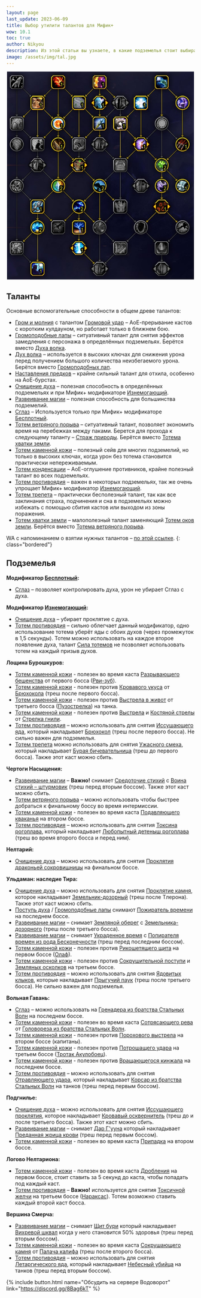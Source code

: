 ```yaml
---
layout: page
last_update: 2023-06-09
title: Выбор утилити талантов для Мифик+
wow: 10.1
toc: true
author: Nikyou
description: Из этой статьи вы узнаете, в какие подземелья стоит выбирать различные вспомогательные способности из классового древа талантов.
image: /assets/img/tal.jpg
---
```


<p align="center">
<img src="/assets/img/tal.jpg" width=500x>
</p>

## Таланты

Основные вспомогательные способности в общем древе талантов:

* [Гром и молния](https://www.wowhead.com/ru/spell=51490) с талантом [Громовой удар](https://www.wowhead.com/ru/spell=378779) – АоЕ-прерывание кастов с коротким кулдауном, но работает только в ближнем бою.
* [Громоподобные лапы](https://www.wowhead.com/ru/spell=378075) – ситуативный талант для снятия эффектов замедления с персонажа в определённых подземельях. Берётся вместо [Духа волка](https://www.wowhead.com/ru/spell=260878).
* [Дух волка](https://www.wowhead.com/ru/spell=260878) – используется в высоких ключах для снижения урона перед получением большого количества неизбегаемого урона. Берётся вместо [Громоподобных лап](https://www.wowhead.com/ru/spell=378075).
* [Наставления предков](https://www.wowhead.com/ru/spell=108281) – крайне сильный талант для отхила, особенно на АоЕ-бурстах.
* [Очищение духа](https://www.wowhead.com/ru/spell=51886) – полезная способность в определённых подземельях и при Мифик+ модификаторе [Изнемогающий](https://www.wowhead.com/ru/affix=135).
* [Развеивание магии](https://www.wowhead.com/ru/spell=370/) – полезная способность для большинства подземелий.
* [Сглаз](https://www.wowhead.com/ru/spell=51514) – Используется только при Мифик+ модификаторе [Бесплотный](https://www.wowhead.com/ru/affix=136).
* [Тотем ветряного порыва](https://www.wowhead.com/ru/spell=192077) – ситуативный талант, позволяет экономить время на перебежках между паками. Берется для прохода к следующему таланту – [Страж природы](https://www.wowhead.com/ru/spell=30884/). Берётся вместо [Тотема хватки земли](https://www.wowhead.com/ru/spell=51485).
* [Тотем каменной кожи](https://ru.wowhead.com/spell=383017) – полезный сейв для многих подземелий, но только в высоких ключах, когда урон без тотема становится практически непереживаемым.
* [Тотем конденсации](https://www.wowhead.com/ru/spell=192058) – АоЕ-оглушение противников, крайне полезный талант во всех подземельях.
* [Тотем противоядия](https://www.wowhead.com/ru/spell=383013) – важен в некоторых подземельях, так же очень упрощает Мифик+ модификатор [Изнемогающий](https://www.wowhead.com/ru/affix=135).
* [Тотем трепета](https://www.wowhead.com/ru/spell=8143) – практически бесполезный талант, так как все заклинания страха, подчинения и сна в подземельях можно избежать с помощью сбития кастов или выходом из зоны поражения.
* [Тотем хватки земли](https://www.wowhead.com/ru/spell=51485) – малополезный талант заменяющий [Тотем оков земли](https://www.wowhead.com/ru/spell=2484). Берётся вместо [Тотема ветряного порыва](https://www.wowhead.com/ru/spell=192077).

WA с напоминанием о взятии нужных талантов – [по этой ссылке](https://wago.io/_qSTC-Aew).
{: class="bordered"}

## Подземелья

**Модификатор [Бесплотный](https://www.wowhead.com/ru/affix=136):**
* [Сглаз](https://www.wowhead.com/ru/spell=51514) – позволяет контролировать духа, урон не убирает Сглаз с духа.

**Модификатор [Изнемогающий](https://www.wowhead.com/ru/affix=135):**
* [Очищение духа](https://www.wowhead.com/ru/spell=51886) – убирает проклятие с духа.
* [Тотем противоядия](https://www.wowhead.com/ru/spell=383013) – сильно облегчает данный модификатор, одно использование тотема уберёт яды с обоих духов (через промежуток в 1,5 секунды). Тотем можно использовать на каждое второе появление духа, талант [Сила тотемов](https://www.wowhead.com/ru/spell=381867) не позволяет использовать тотем на каждый призыв духов.

**Лощина Бурошкуров:**
* [Тотем каменной кожи](https://ru.wowhead.com/spell=383017) - полезен во время каста [Разрывающего бешенства](https://www.wowhead.com/ru/spell=378020) от первого босса ([Рви-зуб](https://www.wowhead.com/ru/npc=186124)).
* [Тотем каменной кожи](https://ru.wowhead.com/spell=383017) - полезен против [Кровавого укуса](https://www.wowhead.com/ru/spell=367481) от [Брюхокола](https://www.wowhead.com/ru/npc=184303) (треш после первого босса).
* [Тотем каменной кожи](https://ru.wowhead.com/spell=383017) - полезен против [Выстрела в живот](https://www.wowhead.com/ru/spell=384353) от третьего босса ([Пузострелка](https://www.wowhead.com/ru/npc=186116)) на танка.
* [Тотем каменной кожи](https://ru.wowhead.com/spell=383017) - полезен против [Выстрела](https://www.wowhead.com/ru/spell=382620) и [Костяной стрелы](https://www.wowhead.com/ru/spell=367521) от [Стрелка гнили](https://www.wowhead.com/ru/npc=186208).
* [Тотем противоядия](https://www.wowhead.com/ru/spell=383013) –  можно использовать для снятия [Иссушающего яда](https://www.wowhead.com/ru/spell=385039), который накладывает [Брюхокол](https://www.wowhead.com/ru/npc=184303) (треш после первого босса). Не сильно важен для подземелья.
* [Тотем трепета](https://www.wowhead.com/ru/spell=8143) можно использовать для снятия [Ужасного смеха](https://www.wowhead.com/ru/spell=367500), который накладывает [Бурая бичевательница](https://www.wowhead.com/ru/npc=195135) (треш до первого босса). Также этот каст можно сбить.

**Чертоги Насыщения:**
* [Развеивание магии](https://www.wowhead.com/ru/spell=51886) – **Важно!**  снимает [Средоточие стихий](https://www.wowhead.com/ru/spell=395694) с [Воина стихий – штурмовик](https://www.wowhead.com/ru/npc=199037) (треш перед вторым боссом). Также этот каст можно сбить.
* [Тотем ветряного порыва](https://www.wowhead.com/ru/spell=192077) – можно использовать чтобы быстрее добраться к финальному боссу во время интермиссии.
* [Тотем каменной кожи](https://ru.wowhead.com/spell=383017) - полезен во время каста [Подавляющего кваканья](https://www.wowhead.com/ru/spell=385187) на втором боссе.
* [Тотем противоядия](https://www.wowhead.com/ru/spell=383013) –  можно использовать для снятия [Токсина рогоплава](https://www.wowhead.com/ru/spell=374389), который накладывает [Любопытный детеныш рогоплава](https://www.wowhead.com/ru/npc=195399) (треш во время второго босса и перед ним).

**Нелтарий:**
* [Очищение духа](https://www.wowhead.com/ru/spell=51886) –  можно использовать для снятия [Проклятия драконьей сокровищницы](https://www.wowhead.com/ru/spell=391762) на финальном боссе.

**Ульдаман: наследие Тира:**
* [Очищение духа](https://www.wowhead.com/ru/spell=51886) –  можно использовать для снятия [Проклятие камня](https://www.wowhead.com/ru/spell=369365), которое накладывает [Земельник-дозорный](https://www.wowhead.com/ru/npc=184132) (треш после Тлерона). Также этот каст можно сбить.
* [Поступь духа](https://www.wowhead.com/ru/spell=58875) / [Громоподобные лапы](https://www.wowhead.com/ru/spell=378075) снимают [Пожиратель времени](https://www.wowhead.com/ru/spell=377405) на последнем боссе.
* [Развеивание магии](https://www.wowhead.com/ru/spell=51886) –  снимает [Земляной оберег](https://www.wowhead.com/ru/spell=369400) с [Земельника-дозорного](https://www.wowhead.com/ru/npc=184132) (треш после третьего босса).
* [Развеивание магии](https://www.wowhead.com/ru/spell=51886) –  снимает [Украденное время](https://www.wowhead.com/ru/spell=377510) с [Попирателя времен из рода Бесконечности](https://www.wowhead.com/ru/npc=184331) (треш перед последним боссом).
* [Тотем каменной кожи](https://ru.wowhead.com/spell=383017) - полезен против [Рикошетящего щита](https://www.wowhead.com/ru/spell=369677) на первом боссе ([Олаф](https://www.wowhead.com/ru/npc=184580)).
* [Тотем каменной кожи](https://ru.wowhead.com/spell=383017) - полезен против [Сокрушительной поступи](https://www.wowhead.com/ru/spell=372701) и [Земляных осколков](https://www.wowhead.com/ru/spell=372718) на третьем боссе.
* [Тотем противоядия](https://www.wowhead.com/ru/spell=383013) –  можно использовать для снятия [Ядовитых клыков](https://www.wowhead.com/ru/spell=369417), которые накладывает [Прыгучий паук](https://www.wowhead.com/ru/npc=184303) (треш после третьего босса). Не сильно важен для подземелья.

**Вольная Гавань:**
* [Сглаз](https://www.wowhead.com/ru/spell=51514) – можно использовать на [Гренадера из братства Стальных Волн](https://www.wowhead.com/ru/npc=129758) на последнем боссе.
* [Тотем каменной кожи](https://ru.wowhead.com/spell=383017) - полезен во время каста [Сотрясающего рева](https://www.wowhead.com/ru/spell=257732) от [Головореза из братства Стальных Волн](https://www.wowhead.com/ru/npc=129602).
* [Тотем каменной кожи](https://ru.wowhead.com/spell=383017) - полезен против [Порохового выстрела](https://www.wowhead.com/ru/spell=256979) на втором боссе (капитаны).
* [Тотем каменной кожи](https://ru.wowhead.com/spell=383017) - полезен против [Потрошащего удара](https://www.wowhead.com/ru/spell=256363) на третьем боссе ([Тротак Акулобоец](https://www.wowhead.com/ru/npc=126969)).
* [Тотем каменной кожи](https://ru.wowhead.com/spell=383017) - полезен против [Вращающегося кинжала](https://www.wowhead.com/ru/spell=413131) на последнем боссе.
* [Тотем противоядия](https://www.wowhead.com/ru/spell=383013) –  можно использовать для снятия [Отравляющего удара](https://www.wowhead.com/ru/spell=257437), который накладывает [Корсар из братства Стальных Волн](https://www.wowhead.com/ru/npc=126928) на танков (треш перед первым боссом).

**Подгнилье:**
* [Очищение духа](https://www.wowhead.com/ru/spell=51886) –  можно использовать для снятия [Иссушающего проклятия](https://www.wowhead.com/ru/spell=265433), которое накладывает [Кровавый осквернитель](https://www.wowhead.com/ru/npc=133912) (треш до и после третьего босса). Также этот каст можно сбить.
* [Развеивание магии](https://www.wowhead.com/ru/spell=51886) –  снимает [Дар Г'ууна](https://www.wowhead.com/ru/spell=265091) который накладывает [Преданная жрица крови](https://www.wowhead.com/ru/npc=131492) (треш перед первым боссом).
* [Тотем каменной кожи](https://ru.wowhead.com/spell=383017) - полезен во время каста [Припадка](https://www.wowhead.com/ru/spell=260333) на втором боссе.

**Логово Нелтариона:**
* [Тотем каменной кожи](https://ru.wowhead.com/spell=383017) - полезен во время каста [Дробления](https://www.wowhead.com/ru/spell=188114) на первом боссе, стоит ставить за 5 секунд до каста, чтобы попадать под каждый каст.
* [Тотем противоядия](https://www.wowhead.com/ru/spell=383013) – **Важно!** используется для снятия [Токсичной желчи](https://www.wowhead.com/ru/spell=210150) на третьем боссе ([Нараксас](https://www.wowhead.com/ru/npc=91005)). Тотем возможно ставить каждый второй каст босса.

**Вершина Смерча:**
* [Развеивание магии](https://www.wowhead.com/ru/spell=51886) –  снимает [Щит бури](https://www.wowhead.com/ru/spell=411743) который накладывает [Вихревой шквал](https://www.wowhead.com/ru/npc=45924) когда у него становится 50% здоровья (треш перед вторым боссом).
* [Тотем каменной кожи](https://ru.wowhead.com/spell=383017) - полезен во время каста [Сокрушающего камня](https://www.wowhead.com/ru/spell=413387) от [Палача калифа](https://www.wowhead.com/ru/npc=45928) (треш после второго босса).
* [Тотем противоядия](https://www.wowhead.com/ru/spell=383013) –  можно использовать для снятия [Летаргического яда](https://www.wowhead.com/ru/spell=88182), который накладывает [Небесный убийца](https://www.wowhead.com/ru/npc=45922) на танков (треш перед вторым боссом).


<p></p>

{% include button.html name="Обсудить на сервере Водоворот" link="https://discord.gg/8Bag6kT" %}

<p></p>
